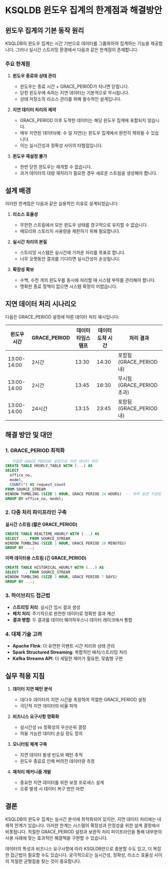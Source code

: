 # KSQLDB 윈도우 집계의 한계점과 해결방안

## 윈도우 집계의 기본 동작 원리

KSQLDB의 윈도우 집계는 시간 기반으로 데이터를 그룹화하여 집계하는 기능을 제공합니다. 그러나 실시간 스트리밍 환경에서 다음과 같은 한계점이 존재합니다.

### 주요 한계점

1. **윈도우 종료와 상태 관리**
   - 윈도우는 종료 시간 + GRACE_PERIOD가 지나면 닫힙니다.
   - 닫힌 윈도우에 속하는 지연 데이터는 기본적으로 무시됩니다.
   - 상태 저장소의 리소스 관리를 위해 필수적인 설계입니다.

2. **지연 데이터 처리의 제약**
   - GRACE_PERIOD 이후 도착한 데이터는 해당 윈도우 집계에 포함되지 않습니다.
   - 매우 지연된 데이터(예: 수 일 지연)는 윈도우 집계에서 완전히 제외될 수 있습니다.
   - 이는 실시간성과 정확성 사이의 타협점입니다.

3. **윈도우 재설정 불가**
   - 한번 닫힌 윈도우는 재개할 수 없습니다.
   - 과거 데이터의 대량 재처리가 필요한 경우 새로운 스트림을 생성해야 합니다.

## 설계 배경

이러한 한계점은 다음과 같은 실용적인 이유로 설계되었습니다:

1. **리소스 효율성**
   - 무한한 스트림에서 모든 윈도우 상태를 영구적으로 유지할 수 없습니다.
   - 메모리와 스토리지 사용량을 제한하기 위해 필요합니다.

2. **실시간 처리의 본질**
   - 스트리밍 시스템은 실시간에 가까운 처리를 목표로 합니다.
   - 너무 오랫동안 결과를 기다리면 실시간성이 손상됩니다.

3. **확장성 확보**
   - 수백, 수천 개의 윈도우를 동시에 처리할 때 시스템 부하를 관리해야 합니다.
   - 명확한 종료 정책이 없으면 시스템 확장이 어렵습니다.

## 지연 데이터 처리 시나리오

다음은 GRACE_PERIOD 설정에 따른 데이터 처리 예시입니다:

| 윈도우 시간 | GRACE_PERIOD | 데이터 타임스탬프 | 데이터 도착 시간 | 처리 결과 |
|--------------|--------------|-------------------|-------------------|-----------|
| 13:00-14:00 | 2시간 | 13:30 | 14:30 | 포함됨 (GRACE_PERIOD 내) |
| 13:00-14:00 | 2시간 | 13:45 | 16:30 | 무시됨 (GRACE_PERIOD 초과) |
| 13:00-14:00 | 24시간 | 13:15 | 23:45 | 포함됨 (GRACE_PERIOD 내) |

## 해결 방안 및 대안

### 1. GRACE_PERIOD 최적화

```sql
-- 적절한 GRACE_PERIOD 설정으로 지연 데이터 처리
CREATE TABLE HOURLY_TABLE WITH (...) AS
SELECT
  office_no,
  model,
  COUNT(*) AS request_count
FROM SOURCE_STREAM
WINDOW TUMBLING (SIZE 1 HOUR, GRACE PERIOD 24 HOURS)  -- 하루 동안 지연된 데이터 처리
GROUP BY office_no, model;
```

### 2. 다중 처리 파이프라인 구축

**실시간 스트림 (짧은 GRACE_PERIOD)**
```sql
CREATE TABLE REALTIME_HOURLY WITH (...) AS
SELECT ... FROM SOURCE_STREAM
WINDOW TUMBLING (SIZE 1 HOUR, GRACE PERIOD 10 MINUTES)
GROUP BY ...;
```

**이력 데이터용 스트림 (긴 GRACE_PERIOD)**
```sql
CREATE TABLE HISTORICAL_HOURLY WITH (...) AS
SELECT ... FROM SOURCE_STREAM
WINDOW TUMBLING (SIZE 1 HOUR, GRACE PERIOD 7 DAYS)
GROUP BY ...;
```

### 3. 하이브리드 접근법

- **스트리밍 처리**: 실시간 임시 결과 생성
- **배치 처리**: 주기적으로 완전한 데이터로 정확한 결과 계산
- **결과 병합**: 두 결과를 데이터 웨어하우스나 데이터 레이크에서 통합

### 4. 대체 기술 고려

- **Apache Flink**: 더 유연한 이벤트 시간 처리와 상태 관리
- **Spark Structured Streaming**: 복합적인 배치/스트리밍 처리
- **Kafka Streams API**: 더 세밀한 제어가 필요한, 맞춤형 구현

## 실무 적용 지침

1. **데이터 지연 패턴 분석**
   - 대다수 데이터의 지연 시간을 측정하여 적절한 GRACE_PERIOD 설정
   - 극단적 지연 데이터의 비율 파악

2. **비즈니스 요구사항 명확화**
   - 실시간성 vs 정확성의 우선순위 결정
   - 허용 가능한 데이터 손실 정도 정의

3. **모니터링 체계 구축**
   - 지연 데이터 발생 빈도와 패턴 추적
   - 윈도우 종료로 인해 버려진 데이터량 측정

4. **재처리 메커니즘 개발**
   - 중요한 지연 데이터를 위한 보정 프로세스 설계
   - 오류 발생 시 데이터 복구 방안 마련

## 결론

KSQLDB의 윈도우 집계는 실시간 분석에 최적화되어 있지만, 지연 데이터 처리에는 내재적 한계가 있습니다. 이러한 한계는 시스템의 확장성과 안정성을 위한 설계 결정에서 비롯됩니다. 적절한 GRACE_PERIOD 설정과 보완적 처리 파이프라인을 통해 대부분의 사용 사례에 맞는 효과적인 해결책을 구현할 수 있습니다.

데이터의 특성과 비즈니스 요구사항에 따라 KSQLDB만으로 충분할 수도 있고, 더 복잡한 접근법이 필요할 수도 있습니다. 궁극적으로는 실시간성, 정확성, 리소스 효율성 사이의 적절한 균형점을 찾는 것이 중요합니다.
